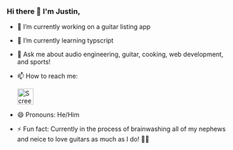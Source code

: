 ### Hi there 👋 I'm Justin,

- 🔭 I’m currently working on a guitar listing app
- 🌱 I’m currently learning typscript
- 💬 Ask me about audio engineering, guitar, cooking, web development, and sports!
- 📫 How to reach me:

    <a href= 'https://linkedin.com/in/justinpeisker' target= '_blank'> <img width="36" alt="Screen Shot 2022-02-26 at 8 33 14 AM" src="https://user-images.githubusercontent.com/87906218/155851410-1c0e78b4-e82a-4d9f-b75f-d6402c5c7fa8.png"> </a>


  

   
- 😄 Pronouns: He/Him
- ⚡ Fun fact: Currently in the process of brainwashing all of my nephews and neice to love guitars as much as I do! 🤘🎸

<!--
**justinpeisker/justinpeisker** is a ✨ _special_ ✨ repository because its `README.md` (this file) appears on your GitHub profile.

Here are some ideas to get you started:


-->
